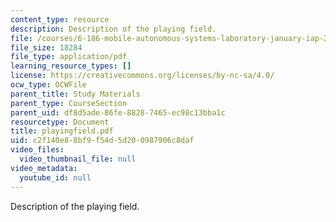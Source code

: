 ```yaml
---
content_type: resource
description: Description of the playing field.
file: /courses/6-186-mobile-autonomous-systems-laboratory-january-iap-2005/c2f140e88bf9f54d5d200987906c8daf_playingfield.pdf
file_size: 18284
file_type: application/pdf
learning_resource_types: []
license: https://creativecommons.org/licenses/by-nc-sa/4.0/
ocw_type: OCWFile
parent_title: Study Materials
parent_type: CourseSection
parent_uid: df8d5ade-86fe-8828-7465-ec98c13bba1c
resourcetype: Document
title: playingfield.pdf
uid: c2f140e8-8bf9-f54d-5d20-0987906c8daf
video_files:
  video_thumbnail_file: null
video_metadata:
  youtube_id: null
---
```

Description of the playing field.